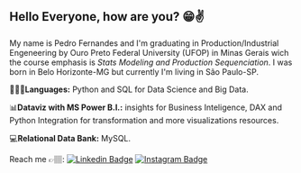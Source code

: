 ## Hello Everyone, how are you? 😁✌️

My name is Pedro Fernandes and I'm graduating in Production/Industrial Engeneering by Ouro Preto Federal University (UFOP) in Minas Gerais wich the course emphasis is *Stats Modeling and Production Sequenciation*. I was born in Belo Horizonte-MG but currently I'm living in São Paulo-SP. 

👨🏽‍💻**Languages:** Python and SQL for Data Science and Big Data.

📊**Dataviz with MS Power B.I.:**  insights for Business Inteligence, DAX and Python Integration for transformation and more visualizations resources.

💻**Relational  Data Bank:** MySQL.


Reach me 👉🏽:
[![Linkedin Badge](https://img.shields.io/badge/-LinkedIn-blue?style=flat-square&logo=Linkedin&logoColor=white&link=https://www.linkedin.com/in/isadora-rodrigues-stangarlin-48402b141/)](https://www.linkedin.com/in/pfsn/) [![Instagram Badge](https://img.shields.io/badge/-Instagram-violet?style=flat-square&logo=Instagram&logoColor=white&link=https://www.instagram.com/papodedev/)](https://www.instagram.com/psouza.neto/)
